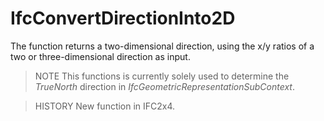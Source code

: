 # IfcConvertDirectionInto2D

The function returns a two-dimensional direction, using the x/y ratios of a two or three-dimensional direction as input.<!-- end of definition -->

> NOTE This functions is currently solely used to determine the _TrueNorth_ direction in _IfcGeometricRepresentationSubContext_.

> HISTORY New function in IFC2x4.

